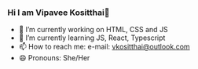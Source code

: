 ### Hi I am Vipavee Kositthai👋

- 🔭 I’m currently working on HTML, CSS and JS
- 🌱 I’m currently learning JS, React, Typescript 
- 📫 How to reach me: e-mail: vkositthai@outlook.com
- 😄 Pronouns: She/Her


